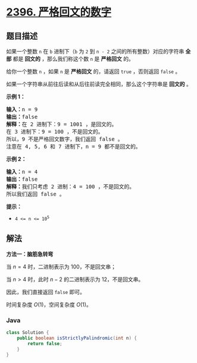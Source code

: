 # [2396. 严格回文的数字](https://leetcode.cn/problems/strictly-palindromic-number)

## 题目描述

<p>如果一个整数 <code>n</code>&nbsp;在 <code>b</code>&nbsp;进制下（<code>b</code>&nbsp;为 <code>2</code>&nbsp;到 <code>n - 2</code>&nbsp;之间的所有整数）对应的字符串&nbsp;<strong>全部</strong>&nbsp;都是 <strong>回文的</strong>&nbsp;，那么我们称这个数&nbsp;<code>n</code>&nbsp;是 <strong>严格回文</strong>&nbsp;的。</p>

<p>给你一个整数&nbsp;<code>n</code>&nbsp;，如果 <code>n</code>&nbsp;是 <strong>严格回文</strong>&nbsp;的，请返回&nbsp;<code>true</code> ，否则返回<em>&nbsp;</em><code>false</code>&nbsp;。</p>

<p>如果一个字符串从前往后读和从后往前读完全相同，那么这个字符串是 <strong>回文的</strong>&nbsp;。</p>

<p><strong>示例 1：</strong></p>

<pre><b>输入：</b>n = 9
<b>输出：</b>false
<b>解释：</b>在 2 进制下：9 = 1001 ，是回文的。
在 3 进制下：9 = 100 ，不是回文的。
所以，9 不是严格回文数字，我们返回 false 。
注意在 4, 5, 6 和 7 进制下，n = 9 都不是回文的。
</pre>

<p><strong>示例 2：</strong></p>

<pre><b>输入：</b>n = 4
<b>输出：</b>false
<b>解释：</b>我们只考虑 2 进制：4 = 100 ，不是回文的。
所以我们返回 false 。
</pre>

<p><strong>提示：</strong></p>

<ul>
	<li><code>4 &lt;= n &lt;= 10<sup>5</sup></code></li>
</ul>

## 解法

**方法一：脑筋急转弯**

当 $n=4$ 时，二进制表示为 $100$，不是回文串；

当 $n \gt 4$ 时，此时 $n-2$ 的二进制表示为 $12$，不是回文串。

因此，我们直接返回 `false` 即可。

时间复杂度 $O(1)$，空间复杂度 $O(1)$。

### **Java**

```java
class Solution {
    public boolean isStrictlyPalindromic(int n) {
        return false;
    }
}
```
